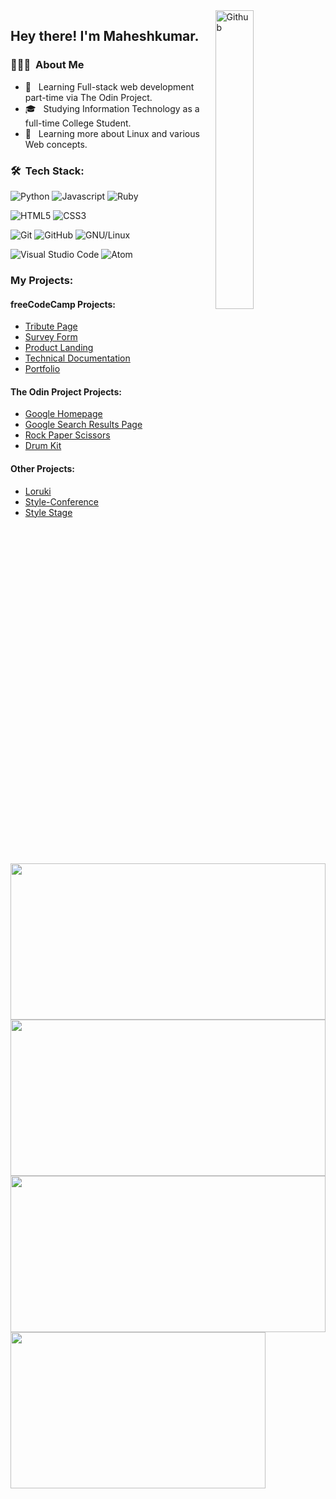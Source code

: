 <img width="35%" align="right" alt="Github" src="https://user-images.githubusercontent.com/48678280/88862734-4903af80-d201-11ea-968b-9c939d88a37c.gif" />

<h2> Hey there! I'm Maheshkumar.</h2>

<h3> 👨🏻‍💻 &nbsp;About Me </h3>

- 🤔 &nbsp; Learning Full-stack web development part-time via The Odin Project.
- 🎓 &nbsp; Studying Information Technology as a full-time College Student.
- 🌱 &nbsp; Learning more about Linux and various Web concepts.

<h3> 🛠 &nbsp;Tech Stack:</h3>

  ![Python](https://img.shields.io/badge/-Python-333333?style=flat&logo=python)
  ![Javascript](https://img.shields.io/badge/-Javascript-333333?style=flat&logo=javascript)
  ![Ruby](https://img.shields.io/badge/-Ruby-333333?style=flat&logo=ruby&logoColor=ff0000)
  
  ![HTML5](https://img.shields.io/badge/-HTML5-333333?style=flat&logo=HTML5)
  ![CSS3](https://img.shields.io/badge/-CSS3-333333?style=flat&logo=CSS3&logoColor=007ACC)
  
  ![Git](https://img.shields.io/badge/-Git-333333?style=flat&logo=git)
  ![GitHub](https://img.shields.io/badge/-GitHub-333333?style=flat&logo=github)
  ![GNU/Linux](https://img.shields.io/badge/-GNU/Linux-333333?style=flat&logo=Linux)
  
  ![Visual Studio Code](https://img.shields.io/badge/-Visual%20Studio%20Code-333333?style=flat&logo=visual-studio-code&logoColor=007ACC)
  ![Atom](https://img.shields.io/badge/-Atom-333333?style=flat&logo=atom&logoColor=00ff00)
  
<h3>My Projects:</h3>

<h4>freeCodeCamp Projects:</h4>

<ul>
  <li><a href="https://github.com/Maheshkumar-novice/fcc-TributePage">Tribute Page</a></li>
  <li><a href="https://github.com/Maheshkumar-novice/fcc-SurveyForm">Survey Form</a></li>
  <li><a href="https://github.com/Maheshkumar-novice/fcc-ProductLanding">Product Landing</a></li>
  <li><a href="https://github.com/Maheshkumar-novice/fcc-TechnicalDocumentation">Technical Documentation</a></li>
  <li><a href="https://github.com/Maheshkumar-novice/fcc-Portfolio">Portfolio</a></li>
</ul>

<h4>The Odin Project Projects:</h4>

<ul>
  <li><a href="https://github.com/Maheshkumar-novice/TOP-google-homepage">Google Homepage</a></li>
  <li><a href="https://github.com/Maheshkumar-novice/TOP-googleSearchResults">Google Search Results Page</a></li>
  <li><a href="https://github.com/Maheshkumar-novice/TOP-RockPaperScissors">Rock Paper Scissors</a></li>
  <li><a href="https://github.com/Maheshkumar-novice/TOP-drumKit">Drum Kit</a></li>
</ul>

<h4>Other Projects:</h4>

<ul>
  <li><a href="https://github.com/Maheshkumar-novice/Loruki">Loruki</a></li>
  <li><a href="https://github.com/Maheshkumar-novice/style-conference">Style-Conference</a></li>
  <li><a href="https://github.com/Maheshkumar-novice/my-style-stage">Style Stage</a></li>
</ul>

<br/>

<img src="https://github-readme-stats.vercel.app/api?username=Maheshkumar-novice&count_private=false&theme=radical" width="100%" height="250em">
<img src="https://github-readme-stats.vercel.app/api/top-langs/?username=maheshkumar-novice&theme=radical&layout=compact" width="100%" height="250em"/>
<img src="http://github-readme-streak-stats.herokuapp.com/?user=Maheshkumar-novice&theme=radical" width="100%" height="250em"/>
<img src="https://github-readme-stats.vercel.app/api/pin/?username=Maheshkumar-novice&repo=TOP-RockPaperScissors&theme=radical" width="90%" height="250em"/>

<br/>


<a href="https://github.com/Maheshkumar-novice/TOP-RockPaperScissors"></a>
